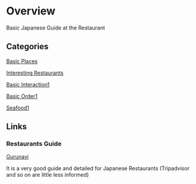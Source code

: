 
# Overview 

Basic Japanese Guide at the Restaurant 

## Categories 

[Basic Places](basic_places1.md)

[Interesting Restaurants](basic_restaurants1.md)

[Basic Interaction1](basic_interactions1.md)

[Basic Order1](basic_order1.md)

[Seafood1](seafood1.md)



## Links 

### Restaurants Guide 

<a href="https://gurunavi.com/" target="_blank">Gurunavi</a>

It is a very good guide and detailed for Japanese Restaurants (Tripadvisor and so on are little less informed)

<br/>







